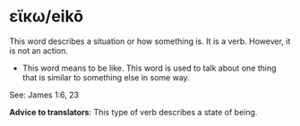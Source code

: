 # εἴκω/eikō
This word describes a situation or how something is. It is a verb. However, it is not an action.
* This word means to be like. This word is used to talk about one thing that is similar to something else in some way.

See: James 1:6, 23

**Advice to translators**: This type of verb describes a state of being.
